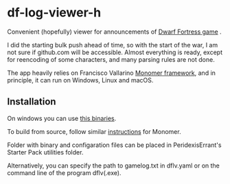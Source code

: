 # df-log-viewer-h

Convenient (hopefully) viewer for announcements of 
[Dwarf Fortress game](http://www.bay12games.com/dwarves/) .

I did the starting bulk push ahead of time, so with the start of the war, 
I am not sure if github.com will be accessible.
Almost everything is ready, except for reencoding of some characters,
and many parsing rules are not done.

The app heavily relies on Francisco Vallarino 
[Monomer framework](https://github.com/fjvallarino/monomer), and 
in principle, it can run on Windows, Linux and macOS.

## Installation

On windows you can use 
[this binaries](https://drive.google.com/file/d/11teNPY7dQbf0PWJwYPqMBFyVDcfpCRPL/view?usp=sharing).

To build from source, follow similar 
[instructions](https://github.com/fjvallarino/monomer/blob/main/docs/tutorials/00-setup.md) 
for Monomer.

Folder with binary and configaration files can be placed in 
PeridexisErrant's Starter Pack utilities folder. 

Alternatively, you can specify the path to gamelog.txt in dflv.yaml
or on the command line of the program dflv(.exe).




